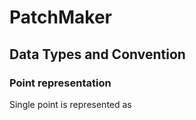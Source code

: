 # PatchMaker

## Data Types and Convention

### Point representation

Single point is represented as 
```cpp
```